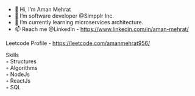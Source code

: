 - 👋 Hi, I’m Aman Mehrat
- 👀 I’m software developer @Simpplr Inc.
- 🌱 I’m currently learning microservices architecture.
- 📫 Reach me @LinkedIn - https://www.linkedin.com/in/aman-mehrat/

Leetcode Profile - https://leetcode.com/amanmehrat956/

Skills</br>
◦ Structures</br>
◦ Algorithms</br>
◦ NodeJs</br>
◦ ReactJs</br>
◦ SQL</br>

<!---
amanmehrat/amanmehrat is a ✨ special ✨ repository because its `README.md` (this file) appears on your GitHub profile.
You can click the Preview link to take a look at your changes.
--->
